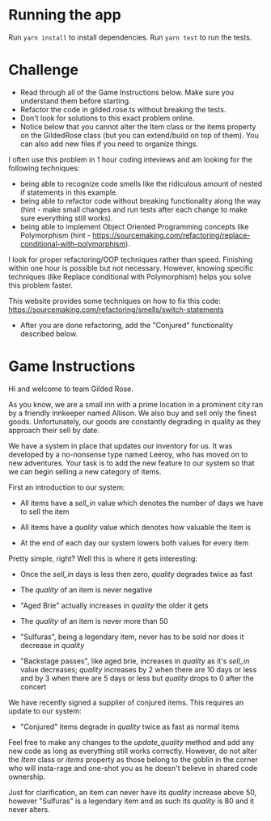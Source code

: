 # Running the app

Run `yarn install` to install dependencies. Run `yarn test` to run the tests.

# Challenge

- Read through all of the Game Instructions below. Make sure you understand them before starting.
- Refactor the code in gilded.rose.ts without breaking the tests.
- Don't look for solutions to this exact problem online.
- Notice below that you cannot alter the Item class or the items property on the GildedRose class (but you can extend/build on top of them). You can also add new files if you need to organize things.

I often use this problem in 1 hour coding inteviews and am looking for the following techniques:
  - being able to recognize code smells like the ridiculous amount of nested if statements in this example.
  - being able to refactor code without breaking functionality along the way (hint - make small changes and run tests after each change to make sure everything still works).
  - being able to implement Object Oriented Programming concepts like Polymorphism (hint - https://sourcemaking.com/refactoring/replace-conditional-with-polymorphism).

I look for proper refactoring/OOP techniques rather than speed. Finishing within one hour is possible but not necessary.
However, knowing specific techniques (like Replace conditional with Polymorphism) helps you solve this problem faster.

This website provides some techniques on how to fix this code: https://sourcemaking.com/refactoring/smells/switch-statements

- After you are done refactoring, add the "Conjured" functionality described below.

# Game Instructions

Hi and welcome to team Gilded Rose.

As you know, we are a small inn with a prime location in a prominent city ran
by a friendly innkeeper named Allison.  We also buy and sell only the finest
goods. Unfortunately, our goods are constantly degrading in quality as they
approach their sell by date.

We have a system in place that updates our inventory for us. It was developed
by a no-nonsense type named Leeroy, who has moved on to new adventures. Your
task is to add the new feature to our system so that we can begin selling a
new category of items.

First an introduction to our system:

  - All items have a *sell_in* value which denotes the number of days we have to
    sell the item

  - All items have a *quality* value which denotes how valuable the item is

  - At the end of each day our system lowers both values for every item

Pretty simple, right? Well this is where it gets interesting:

  - Once the *sell_in* days is less then zero, *quality* degrades twice as fast

  - The *quality* of an item is never negative

  - "Aged Brie" actually increases in *quality* the older it gets

  - The *quality* of an item is never more than 50

  - "Sulfuras", being a legendary item, never has to be sold nor does it
    decrease in *quality*

  - "Backstage passes", like aged brie, increases in *quality* as it's *sell_in*
    value decreases; *quality* increases by 2 when there are 10 days or less
    and by 3 when there are 5 days or less but *quality* drops to 0 after the
    concert

We have recently signed a supplier of conjured items. This requires an update
to our system:

  - "Conjured" items degrade in *quality* twice as fast as normal items

Feel free to make any changes to the *update_quality* method and add any new
code as long as everything still works correctly. However, do not alter the
*Item* class or *items* property as those belong to the goblin in the corner
who will insta-rage and one-shot you as he doesn't believe in shared code
ownership.

Just for clarification, an item can never have its *quality* increase above 50,
however "Sulfuras" is a legendary item and as such its *quality* is 80 and it
never alters.
